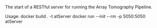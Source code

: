The start of a RESTful server for running the Array Tomography Pipeline.

Usage:
    docker build . -t atServer
    docker run --init --rm -p 5050:5050 atServer
